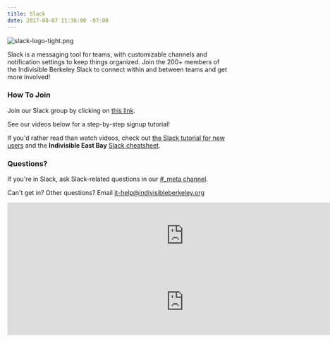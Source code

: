 ```yaml
---
title: Slack
date: 2017-08-07 11:36:00 -07:00
---
```


![slack-logo-tight.png](/uploads/slack-logo-tight.png)

Slack is a messaging tool for teams, with customizable channels and notification settings to keep things organized.  Join the 200+ members of the Indivisible Berkeley Slack to connect within and between teams and get more involved!

### How To Join

Join our Slack group by clicking on [this link][slackinvite].

See our videos below for a step-by-step signup tutorial!

If you'd rather read than watch videos, check out [the Slack tutorial for new users][slacktutorial] and the **Indivisible East Bay** [Slack cheatsheet][slackcheatsheetieb].

### Questions?

If you're in Slack, ask Slack-related questions in our [#_meta channel][slackmeta].

Can't get in?  Other questions?  Email [it-help@indivisibleberkeley.org][ithelp]

<iframe width="800" src="https://www.youtube.com/embed/q1QkCJSxu0g" frameborder="0" allowfullscreen></iframe>

<iframe width="800" src="https://www.youtube.com/embed/hCOIyv8UbOE" frameborder="0" allowfullscreen></iframe>


[slackinvite]: https://join.slack.com/t/indivisible-berkeley/shared_invite/MjIzNjExMzM0ODcwLTE1MDE5NjQyNzctMzc2MDdmNmU2Mw
[slackvideo]: https://www.youtube.com/watch?v=q1QkCJSxu0g
[slackvideoieb]: https://www.youtube.com/watch?v=hCOIyv8UbOE
[slacktutorial]: https://get.slack.help/hc/en-us/articles/218080037-Getting-started-for-new-users
[slackcheatsheetieb]: https://docs.google.com/document/d/1A5pI26-VFBfNspn-wNy7-np0kaCJbxZK2wX2BJFSLsU/edit#heading=h.286cqo63hon8
[slackmeta]: https://indivisible-berkeley.slack.com/messages/_meta
[ithelp]: mailto:it-help@indivisibleberkeley.org